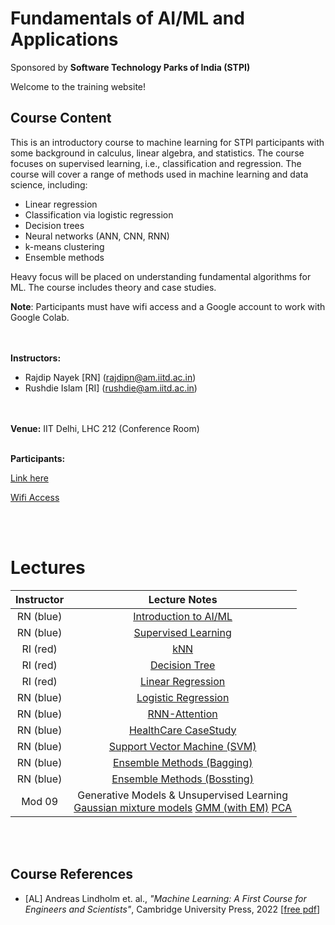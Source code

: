 # Fundamentals of AI/ML and Applications 
Sponsored by **Software Technology Parks of India (STPI)**


Welcome to the training website!

## Course Content
This is an introductory course to machine learning for STPI participants with some background in calculus, linear algebra, and statistics. The course focuses on supervised learning, i.e., classification and regression. The course will cover a range of methods used in machine learning and data science, including:
- Linear regression
- Classification via logistic regression
- Decision trees
- Neural networks (ANN, CNN, RNN)
- k-means clustering
- Ensemble methods

Heavy focus will be placed on understanding fundamental algorithms for ML.
The course includes theory and case studies. 

**Note**: Participants must have wifi access and a Google account to work with Google Colab.

<br> <br>
**Instructors:** 
* Rajdip Nayek [RN] (rajdipn@am.iitd.ac.in) 
* Rushdie Islam [RI] (rushdie@am.iitd.ac.in)                 

<br> <br>
**Venue:** IIT Delhi, LHC 212 (Conference Room)
<br> <br>

**Participants:** <br>

[Link here](https://docs.google.com/spreadsheets/d/1xkLnCM9qTsG5AlYkEy6qsFLdM_OUc5ae3enXBp5fuII/edit?usp=sharing)



[Wifi Access](stpi.pdf)



<br> <br>
# Lectures

|Instructor|  Lecture Notes | 
|:----------:|:-------------------------------------------:|
|RN (blue) | [Introduction to AI/ML](Lectures/Lecture1-AI_ML.pdf) | 
|RN (blue) | [Supervised Learning](Lectures/Lecture2-Supervised_Learning.pdf) | 
|RI (red) | [kNN](Lectures/kNN.pdf) | 
|RI (red) | [Decision Tree](Lectures/Decision-Tree.pdf)|
|RI (red) | [Linear Regression](Lectures/Lecture5.pdf) | 
|RN (blue) | [Logistic Regression](Lectures/Lecture6.pdf) |
|RN (blue) | [RNN-Attention](Lectures/Lecture-RNN.pdf) |
|RN (blue)| [HealthCare CaseStudy](Lectures/CaseStudy-Healthcare.pdf) |
|RN (blue)| [Support Vector Machine (SVM)](Lectures/Lecture17.pdf) |
|RN (blue)| [Ensemble Methods (Bagging)](Lectures/Lecture19.pdf) |
|RN (blue)| [Ensemble Methods (Bossting)](Lectures/Lecture20.pdf) |
|Mod 09| Generative Models & Unsupervised Learning <br> [Gaussian mixture models](Lectures/Lecture21.pdf)  <be> [GMM (with EM)](Lectures/Lecture22.pdf) <be> [PCA](Lectures/Lecture24.pdf) |


<br> <br>

## Course References
* [AL] Andreas Lindholm et. al., *"Machine Learning: A First Course for Engineers and Scientists"*, Cambridge University Press, 2022 [[free pdf](http://smlbook.org/book/sml-book-draft-latest.pdf)]

<br> <br>



